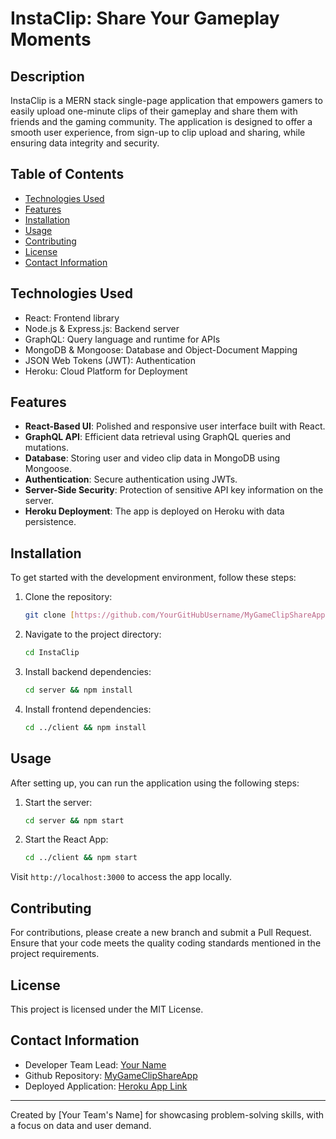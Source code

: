 # InstaClip: Share Your Gameplay Moments

## Description

InstaClip is a MERN stack single-page application that empowers gamers to easily upload one-minute clips of their gameplay and share them with friends and the gaming community. The application is designed to offer a smooth user experience, from sign-up to clip upload and sharing, while ensuring data integrity and security.

## Table of Contents

- [Technologies Used](#technologies-used)
- [Features](#features)
- [Installation](#installation)
- [Usage](#usage)
- [Contributing](#contributing)
- [License](#license)
- [Contact Information](#contact-information)

## Technologies Used

- React: Frontend library
- Node.js & Express.js: Backend server
- GraphQL: Query language and runtime for APIs
- MongoDB & Mongoose: Database and Object-Document Mapping
- JSON Web Tokens (JWT): Authentication
- Heroku: Cloud Platform for Deployment

## Features

- **React-Based UI**: Polished and responsive user interface built with React.
- **GraphQL API**: Efficient data retrieval using GraphQL queries and mutations.
- **Database**: Storing user and video clip data in MongoDB using Mongoose.
- **Authentication**: Secure authentication using JWTs.
- **Server-Side Security**: Protection of sensitive API key information on the server.
- **Heroku Deployment**: The app is deployed on Heroku with data persistence.
  
## Installation

To get started with the development environment, follow these steps:

1. Clone the repository:
   ```bash
   git clone [https://github.com/YourGitHubUsername/MyGameClipShareApp.git](https://github.com/ElijahAFrancis/InstaClip)
   ```
2. Navigate to the project directory:
   ```bash
   cd InstaClip
   ```
3. Install backend dependencies:
   ```bash
   cd server && npm install
   ```
4. Install frontend dependencies:
   ```bash
   cd ../client && npm install
   ```

## Usage

After setting up, you can run the application using the following steps:

1. Start the server:
   ```bash
   cd server && npm start
   ```
2. Start the React App:
   ```bash
   cd ../client && npm start
   ```

Visit `http://localhost:3000` to access the app locally.

## Contributing

For contributions, please create a new branch and submit a Pull Request. Ensure that your code meets the quality coding standards mentioned in the project requirements.

## License

This project is licensed under the MIT License.

## Contact Information

- Developer Team Lead: [Your Name](mailto:your.email@example.com)
- Github Repository: [MyGameClipShareApp](https://github.com/YourGitHubUsername/MyGameClipShareApp)
- Deployed Application: [Heroku App Link](#)

---

Created by [Your Team's Name] for showcasing problem-solving skills, with a focus on data and user demand.
